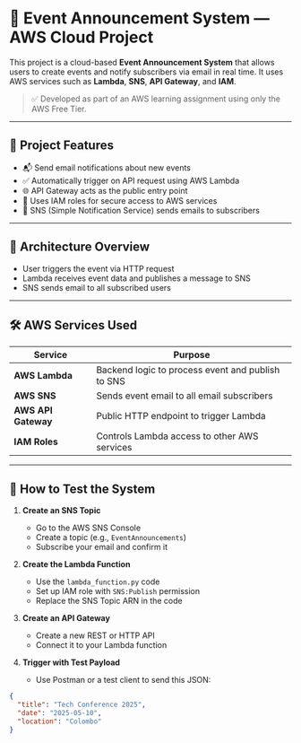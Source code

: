# 📣 Event Announcement System — AWS Cloud Project

This project is a cloud-based **Event Announcement System** that allows users to create events and notify subscribers via email in real time. It uses AWS services such as **Lambda**, **SNS**, **API Gateway**, and **IAM**.

> ✅ Developed as part of an AWS learning assignment using only the AWS Free Tier.

---

## 📌 Project Features

- 📬 Send email notifications about new events
- ✅ Automatically trigger on API request using AWS Lambda
- 🌐 API Gateway acts as the public entry point
- 🔐 Uses IAM roles for secure access to AWS services
- 📧 SNS (Simple Notification Service) sends emails to subscribers

---

## 🧱 Architecture Overview


- User triggers the event via HTTP request
- Lambda receives event data and publishes a message to SNS
- SNS sends email to all subscribed users

---

## 🛠️ AWS Services Used

| Service         | Purpose                                                  |
|----------------|----------------------------------------------------------|
| **AWS Lambda**  | Backend logic to process event and publish to SNS       |
| **AWS SNS**     | Sends event email to all email subscribers              |
| **AWS API Gateway** | Public HTTP endpoint to trigger Lambda           |
| **IAM Roles**   | Controls Lambda access to other AWS services            |

---

## 🧪 How to Test the System

1. **Create an SNS Topic**
   - Go to the AWS SNS Console
   - Create a topic (e.g., `EventAnnouncements`)
   - Subscribe your email and confirm it

2. **Create the Lambda Function**
   - Use the `lambda_function.py` code 
   - Set up IAM role with `SNS:Publish` permission
   - Replace the SNS Topic ARN in the code

3. **Create an API Gateway**
   - Create a new REST or HTTP API
   - Connect it to your Lambda function

4. **Trigger with Test Payload**
   - Use Postman or a test client to send this JSON:

```json
{
  "title": "Tech Conference 2025",
  "date": "2025-05-10",
  "location": "Colombo"
}



